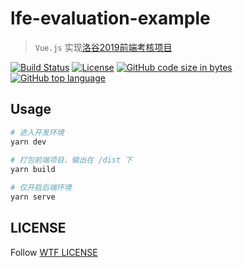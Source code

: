 # lfe-evaluation-example

> `Vue.js` 实现[洛谷2019前端考核项目](https://github.com/luogu-dev/lfe-evaluation)

[![Build Status](https://www.travis-ci.com/Himself65/lfe-evaluation-example.svg?branch=master)](https://www.travis-ci.com/Himself65/lfe-evaluation-example)
[![License](https://img.shields.io/github/license/himself65/lfe-evaluation-example.svg)](htttps:://github.com/himself65/lfe-evaluation-example)
[![GitHub code size in bytes](https://img.shields.io/github/languages/code-size/himself65/lfe-evaluation-example.svg)](htttps:://github.com/himself65/lfe-evaluation-example)
[![GitHub top language](https://img.shields.io/github/languages/top/himself65/lfe-evaluation-example.svg)](htttps:://github.com/himself65/lfe-evaluation-example)

## Usage

```bash
# 进入开发环境
yarn dev
 
# 打包前端项目，输出在 /dist 下
yarn build

# 仅开启后端环境
yarn serve
```

## LICENSE

Follow [WTF LICENSE](/LICENSE)
